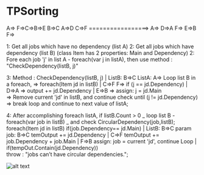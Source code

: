 # TPSorting

 A=>                            F=>C=>B=>E
 B=>C                           A=>D
 C=>F   =================>      A=>
 D=>A                           F=>
 E=>B
 F=>
 
 
 1: Get all jobs which have no dependency (list<string> A)
 2: Get all jobs which have dependency (list<Item> B) (class Item has 2 properties: Main and Dependency) 
 2: Fore each job 'j' in list A - foreach(var j in listA), then use method : "CheckDependency(listB, j)"
 
 3: Method : CheckDependency(listB, j)                                               | ListB: B=>C             ListA: A=>
    Loop list B in a foreach, => foreach(Item jd in listB)                           |        C=>F                    F=>
    if (j == jd.Dependency)                                                          |        D=>A 
    => output += jd.Dependency                                                       |        E=>B 
    => assign: j = jd.Main                                                           
    => Remove current 'jd' in listB, and continue check until (j != jd.Dependency) => break loop and continue to next value of listA;
    
 4: After accomplishing foreach listA, if listB.Count > 0
    _ loop list B - foreach(var job in listB)
    _ and check CircularDependency(job,listB);
    foreach(Item jd in listB)
      if(job.Dependency== jd.Main)                                                   | ListB: B=>C          param job:  B=>C
             temOutput += jd.Dependency                                              |        C=>F
             temOutput += job.Dependency + job.Main                                  |        F=>B
              assign:  job = current 'jd', continue Loop                             |
                  if(tempOut.Contain(jd.Dependency))                                 
                     throw : "jobs can’t have circular dependencies.";

![alt text](https://imgur.com/EMOhHHb.png)
